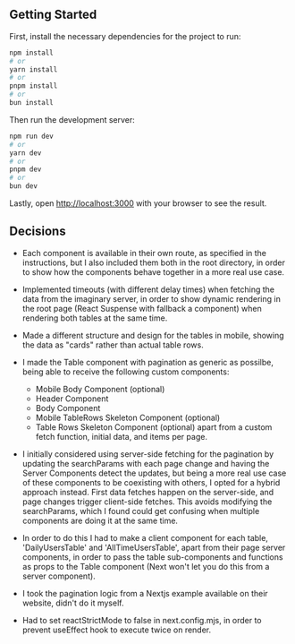 
## Getting Started

First, install the necessary dependencies for the project to run:

```bash
npm install
# or
yarn install
# or
pnpm install
# or
bun install
```

Then run the development server:

```bash
npm run dev
# or
yarn dev
# or
pnpm dev
# or
bun dev
```

Lastly, open [http://localhost:3000](http://localhost:3000) with your browser to see the result.

## Decisions

* Each component is available in their own route, as specified in the instructions, but I also included them both in the root directory, in order to show how the components behave together in a more real use case.

* Implemented timeouts (with different delay times) when fetching the data from the imaginary server, in order to show dynamic rendering in the root page (React Suspense with fallback a component) when rendering both tables at the same time.

* Made a different structure and design for the tables in mobile, showing the data as "cards" rather than actual table rows.

* I made the Table component with pagination as generic as possilbe, being able to receive the following custom components:
    - Mobile Body Component (optional)
    - Header Component
    - Body Component
    - Mobile TableRows Skeleton Component (optional)
    - Table Rows Skeleton Component (optional)
  apart from a custom fetch function, initial data, and items per page.

* I initially considered using server-side fetching for the pagination by updating the searchParams with each page change and having the Server Components detect the updates, but being a more real use case of these components to be coexisting with others, I opted for a hybrid approach instead. First data fetches happen on the server-side, and page changes trigger client-side fetches. This avoids modifying the searchParams, which I found could get confusing when multiple components are doing it at the same time.

* In order to do this I had to make a client component for each table, 'DailyUsersTable' and 'AllTimeUsersTable', apart from their page server components, in order to pass the table sub-components and functions as props to the Table component (Next won't let you do this from a server component).

* I took the pagination logic from a Nextjs example available on their website, didn't do it myself.

* Had to set reactStrictMode to false in next.config.mjs, in order to prevent useEffect hook to execute twice on render.
